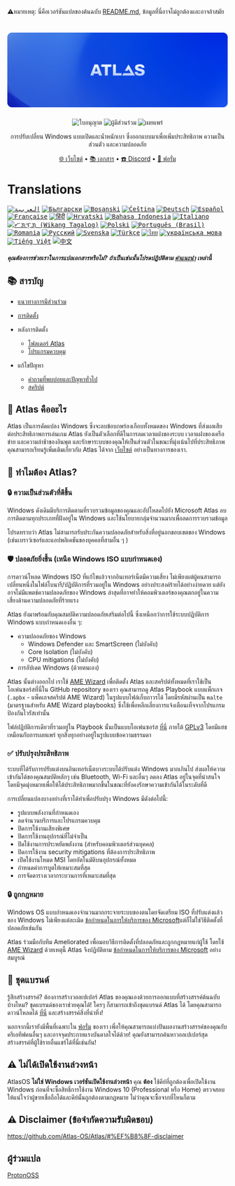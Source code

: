 ⚠️หมายเหตุ: นี่คือเวอร์ชันแปลของต้นฉบับ [README.md](https://github.com/Atlas-OS/Atlas/blob/main/README.md), ข้อมูลที่นี่อาจไม่ถูกต้องและอาจล้าสมัย
<h1 align="center">
  <a href="http://atlasos.net" target="_blank"><img src="img\github-banner.png" alt="Atlas" width="800"></a>
</h1>
  <p align="center">
    <img alt="ใบอนุญาต" src="https://img.shields.io/github/license/atlas-os/atlas?style=for-the-badge&logo=github&color=1A91FF"/>
    <img alt="ผู้มีส่วนร่วม" src="https://img.shields.io/github/contributors/atlas-os/atlas?style=for-the-badge&color=1A91FF" />
    <img alt="เผยแพร่" src="https://img.shields.io/github/release/atlas-os/atlas?style=for-the-badge&color=1A91FF" />
  </p>
<p align="center">การปรับเปลี่ยน Windows แบบเปิดและน้ำหนักเบา ซึ่งออกแบบมาเพื่อเพิ่มประสิทธิภาพ ความเป็นส่วนตัว และความปลอดภัย</p>

<p align="center">
  <a href="https://atlasos.net" target="_blank">🌐 เว็บไซต์</a>
  •
  <a href="https://docs.atlasos.net" target="_blank">📚 เอกสาร</a>
  •
  <a href="https://discord.atlasos.net" target="_blank">☎️ Discord</a>
  •
  <a href="https://forum.atlasos.net" target="_blank">💬 ฟอรั่ม</a>
</p>

# Translations
<kbd>[<img title="العربية" alt="العربية" src="https://gcore.jsdelivr.net/gh/hampusborgos/country-flags@main/svg/sa.svg" width="22">](https://github.com/Atlas-OS/Atlas/blob/main/translations/README_ar_SA.md)</kbd>
<kbd>[<img title="Български" alt="Български" src="https://gcore.jsdelivr.net/gh/hampusborgos/country-flags@main/svg/bg.svg" width="22">](https://github.com/Atlas-OS/Atlas/blob/main/translations/README_bg_BG.md)</kbd>
<kbd>[<img title="Bosanski" alt="Bosanski" src="https://gcore.jsdelivr.net/gh/hampusborgos/country-flags@main/svg/ba.svg" width="22">](https://github.com/Atlas-OS/Atlas/blob/main/translations/README_bs_BA.md)</kbd>
<kbd>[<img title="Čeština" alt="Čeština" src="https://gcore.jsdelivr.net/gh/hampusborgos/country-flags@main/svg/cz.svg" width="22">](https://github.com/Atlas-OS/Atlas/blob/main/translations/README_cs_CZ.md)</kbd>
<kbd>[<img title="Deutsch" alt="Deutsch" src="https://gcore.jsdelivr.net/gh/hampusborgos/country-flags@main/svg/de.svg" width="22">](https://github.com/Atlas-OS/Atlas/blob/main/translations/README_de_DE.md)</kbd>
<kbd>[<img title="Español" alt="Español" src="https://gcore.jsdelivr.net/gh/hampusborgos/country-flags@main/svg/es.svg" width="22">](https://github.com/Atlas-OS/Atlas/blob/main/translations/README_es_ES.md)</kbd>
<kbd>[<img title="Française" alt="Française" src="https://gcore.jsdelivr.net/gh/hampusborgos/country-flags@main/svg/fr.svg" width="22">](https://github.com/Atlas-OS/Atlas/blob/main/translations/README_fr_FR.md)</kbd>
<kbd>[<img title="हिंदी" alt="हिंदी" src="https://gcore.jsdelivr.net/gh/hampusborgos/country-flags@main/svg/in.svg" width="22">](https://github.com/Atlas-OS/Atlas/blob/main/translations/README_hi_HI.md)</kbd>
<kbd>[<img title="Hrvatski" alt="Hrvatski" src="https://gcore.jsdelivr.net/gh/hampusborgos/country-flags@main/svg/hr.svg" width="22">](https://github.com/Atlas-OS/Atlas/blob/main/translations/README_hr_HR.md)</kbd>
<kbd>[<img title="Bahasa Indonesia" alt="Bahasa Indonesia" src="https://gcore.jsdelivr.net/gh/hampusborgos/country-flags@main/svg/id.svg" width="22">](https://github.com/Atlas-OS/Atlas/blob/main/translations/README_id_ID.md)</kbd>
<kbd>[<img title="Italiano" alt="Italiano" src="https://gcore.jsdelivr.net/gh/hampusborgos/country-flags@main/svg/it.svg" width="22">](https://github.com/Atlas-OS/Atlas/blob/main/translations/README_it_IT.md)</kbd>
<kbd>[<img title="ᜆᜄᜎᜓᜄ᜔ (Wikang Tagalog)" alt="ᜆᜄᜎᜓᜄ᜔ (Wikang Tagalog)" src="https://gcore.jsdelivr.net/gh/hampusborgos/country-flags@main/svg/ph.svg" width="22">](https://github.com/Atlas-OS/Atlas/blob/main/translations/README_ph_PH.md)</kbd>
<kbd>[<img title="Polski" alt="Polski" src="https://gcore.jsdelivr.net/gh/hampusborgos/country-flags@main/svg/pl.svg" width="22">](https://github.com/Atlas-OS/Atlas/blob/main/translations/README_pl_PL.md)</kbd>
<kbd>[<img title="Português (Brasil)" alt="Português (Brasil)" src="https://gcore.jsdelivr.net/gh/hampusborgos/country-flags@main/svg/br.svg" width="22">](https://github.com/Atlas-OS/Atlas/blob/main/translations/README_pt_BR.md)</kbd>
<kbd>[<img title="Romania" alt="Romania" src="https://gcore.jsdelivr.net/gh/hampusborgos/country-flags@main/svg/ro.svg" width="22">](https://github.com/Atlas-OS/Atlas/blob/main/translations/README_ro_RO.md)</kbd>
<kbd>[<img title="Русский" alt="Русский" src="https://gcore.jsdelivr.net/gh/hampusborgos/country-flags@main/svg/ru.svg" width="22">](https://github.com/Atlas-OS/Atlas/blob/main/translations/README_ru_RU.md)</kbd>
<kbd>[<img title="Svenska" alt="Svenska" src="https://gcore.jsdelivr.net/gh/hampusborgos/country-flags@main/svg/se.svg" width="22">](https://github.com/Atlas-OS/Atlas/blob/main/translations/README_sv_SE.md)</kbd>
<kbd>[<img title="Türkçe" alt="Türkçe" src="https://gcore.jsdelivr.net/gh/hampusborgos/country-flags@main/svg/tr.svg" width="22">](https://github.com/Atlas-OS/Atlas/blob/main/translations/README_tr_TR.md)</kbd>
<kbd>[<img title="ไทย" alt="ไทย" src="https://gcore.jsdelivr.net/gh/hampusborgos/country-flags@main/svg/th.svg" width="22">](https://github.com/Atlas-OS/Atlas/blob/main/translations/README_th_TH.md)</kbd>
<kbd>[<img title="українська мова" alt="українська мова" src="https://gcore.jsdelivr.net/gh/hampusborgos/country-flags@main/svg/ua.svg" width="22">](https://github.com/Atlas-OS/Atlas/blob/main/translations/README_ua_UA.md)</kbd>
<kbd>[<img title="Tiếng Việt" alt="Tiếng Việt" src="https://gcore.jsdelivr.net/gh/hampusborgos/country-flags@main/svg/vn.svg" width="22">](https://github.com/Atlas-OS/Atlas/blob/main/translations/README_vi_VN.md)</kbd>
<kbd>[<img title="中文" alt="中文" src="https://gcore.jsdelivr.net/gh/hampusborgos/country-flags@main/svg/cn.svg" width="22">](https://github.com/Atlas-OS/Atlas/blob/main/translations/README_zh_CN.md)</kbd>
#### _คุณต้องการช่วยเราในการแปลเอกสารหรือไม่? ถ้าเป็นเช่นนั้นโปรดปฏิบัติตาม [คําแนะนํา](https://github.com/Atlas-OS/Atlas/blob/main/translations/README.md) เหล่านี้_

## 📚 **สารบัญ**

- [แนวทางการมีส่วนร่วม](https://docs.atlasos.net/contributions/)
- [การติดตั้ง](https://docs.atlasos.net/getting-started/installation/)

- หลังการติดตั้ง
  - [โฟลเดอร์ Atlas](https://docs.atlasos.net/getting-started/post-installation/atlas-folder/configuration/)
  - [โปรแกรมควบคุม](https://docs.atlasos.net/getting-started/post-installation/drivers/getting-started/)

- แก้ไขปัญหา
  - [คําถามที่พบบ่อยและปัญหาทั่วไป](https://docs.atlasos.net/faq-and-troubleshooting/removed-features/)
  - [สคริปต์](https://docs.atlasos.net/faq-and-troubleshooting/atlas-folder-scripts/)

## 🤔 **Atlas คืออะไร**

Atlas เป็นการดัดแปลง Windows ซึ่งจะลบข้อบกพร่องเกือบทั้งหมดของ Windows ที่ส่งผลเสียต่อประสิทธิภาพการเล่นเกม
Atlas ยังเป็นตัวเลือกที่ดีในการลดเวลาแฝงของระบบ เวลาแฝงของเครือข่าย และความล่าช้าของอินพุต และรักษาระบบของคุณให้เป็นส่วนตัวในขณะที่มุ่งเน้นไปที่ประสิทธิภาพ
คุณสามารถเรียนรู้เพิ่มเติมเกี่ยวกับ Atlas ได้จาก [เว็บไซต์](https://atlasos.net) อย่างเป็นทางการของเรา.

## 👀 **ทําไมต้อง Atlas?**

### 🔒 ความเป็นส่วนตัวที่ดีขึ้น
Windows ดังเดิมมีบริการติดตามที่รวบรวมข้อมูลของคุณและอัปโหลดไปยัง Microsoft
Atlas ลบการติดตามทุกประเภทที่ฝังอยู่ใน Windows และใช้นโยบายกลุ่มจํานวนมากเพื่อลดการรวบรวมข้อมูล

โปรดทราบว่า Atlas ไม่สามารถรับประกันความปลอดภัยสําหรับสิ่งที่อยู่นอกขอบเขตของ Windows (เช่นเบราว์เซอร์และแอปพลิเคชันของบุคคลที่สามอื่น ๆ )

### 🛡️ ปลอดภัยยิ่งขึ้น (เหนือ Windows ISO แบบกำหนดเอง)
การดาวน์โหลด Windows ISO ที่แก้ไขแล้วจากอินเทอร์เน็ตมีความเสี่ยง ไม่เพียงแต่ผู้คนสามารถเปลี่ยนหนึ่งในไฟล์ไบนารี/ปฏิบัติการที่รวมอยู่ใน Windows อย่างประสงค์ร้ายได้อย่างง่ายดาย แต่ยังอาจไม่มีแพตช์ความปลอดภัยของ Windows ล่าสุดที่อาจทำให้คอมพิวเตอร์ของคุณตกอยู่ในความเสี่ยงด้านความปลอดภัยที่ร้ายแรง

Atlas ยังมาพร้อมกับคุณสมบัติความปลอดภัยเสริมต่อไปนี้ ซึ่งเหนือกว่าการใช้ระบบปฏิบัติการ Windows แบบกำหนดเองอื่น ๆ:
- ความปลอดภัยของ Windows
  - Windows Defender และ SmartScreen (ไม่บังคับ)
  - Core Isolation (ไม่บังคับ)
  - CPU mitigations (ไม่บังคับ)
- การอัปเดต Windows (ด้วยตนเอง)

Atlas นั้นต่างออกไป เราใช้ [AME Wizard](https://ameliorated.io) เพื่อติดตั้ง Atlas และสคริปต์ทั้งหมดที่เราใช้เป็นโอเพ่นซอร์สที่นี่ใน GitHub repository ของเรา คุณสามารถดู Atlas Playbook แบบแพ็กเกจ (`.apbx` - แพ็คเกจสคริปต์ AME Wizard) ในรูปแบบไฟล์เก็บถาวรได้ โดยมีรหัสผ่านเป็น `malte` (มาตรฐานสำหรับ AME Wizard playbooks) ซึ่งใช้เพื่อหลีกเลี่ยงการแจ้งเตือนเท็จจากโปรแกรมป้องกันไวรัสเท่านั้น

ไฟล์ปฏิบัติการเดียวที่รวมอยู่ใน Playbook นั้นเป็นแบบโอเพ่นซอร์ส [ที่นี่](https://github.com/Atlas-OS/utilities) ภายใต้ [GPLv3](https://github.com/Atlas-OS/utilities/blob/main/LICENSE) โดยมีแฮชเหมือนกับการเผยแพร่ ทุกสิ่งทุกอย่างอยู่ในรูปแบบข้อความธรรมดา

### ✅ ปรับปรุงประสิทธิภาพ
ระบบที่ได้รับการปรับแต่งบนอินเทอร์เน็ตบางระบบได้ปรับแต่ง Windows มากเกินไป ส่งผลให้ความเข้ากันได้ของคุณสมบัติหลักๆ เช่น Bluetooth, Wi-Fi และอื่นๆ ลดลง
Atlas อยู่ในจุดที่น่าสนใจ โดยมีจุดมุ่งหมายเพื่อให้ได้ประสิทธิภาพมากขึ้นในขณะที่ยังคงรักษาความเข้ากันได้ในระดับที่ดี

การเปลี่ยนแปลงบางอย่างที่เราได้ทำเพื่อปรับปรุง Windows มีดังต่อไปนี้:
- รูปแบบพลังงานที่กำหนดเอง
- ลดจำนวนบริการและโปรแกรมควบคุม
- ปิดการใช้งานเสียงพิเศษ
- ปิดการใช้งานอุปกรณ์ที่ไม่จำเป็น
- ปิดใช้งานการประหยัดพลังงาน (สำหรับคอมพิวเตอร์ส่วนบุคคล)
- ปิดการใช้งาน security mitigations ที่ต้องการประสิทธิภาพ
- เปิดใช้งานโหมด MSI โดยอัตโนมัติบนอุปกรณ์ทั้งหมด
- กำหนดค่าการบูตให้เหมาะสมที่สุด
- การจัดตารางเวลากระบวนการที่เหมาะสมที่สุด

### 🔒 ถูกกฎหมาย
Windows OS แบบกำหนดเองจำนวนมากกระจายระบบของตนโดยจัดเตรียม ISO ที่ปรับแต่งแล้วของ Windows ไม่เพียงแต่ละเมิด [ข้อกำหนดในการให้บริการของ Microsoft](https://www.microsoft.com/en-us/Useterms/Retail/Windows/10/UseTerms_Retail_Windows_10_English.htm)แต่ก็ไม่ใช่วิธีติดตั้งที่ปลอดภัยเช่นกัน

Atlas ร่วมมือกับทีม Ameliorated เพื่อมอบวิธีการติดตั้งที่ปลอดภัยและถูกกฎหมายแก่ผู้ใช้ โดยใช้ [AME Wizard](https://ameliorated.io) ด้วยเหตุนี้ Atlas จึงปฏิบัติตาม [ข้อกำหนดในการให้บริการของ Microsoft](https://www.microsoft.com/en-us/Useterms/Retail/Windows/10/UseTerms_Retail_Windows_10_English.html) อย่างสมบูรณ์

## 🎨 ชุดแบรนด์
รู้สึกสร้างสรรค์? ต้องการสร้างวอลเปเปอร์ Atlas ของคุณเองด้วยการออกแบบที่สร้างสรรค์ต้นฉบับบ้างไหม? ชุดแบรนด์ของเราช่วยคุณได้!
ใครๆ ก็สามารถเข้าถึงชุดแบรนด์ Atlas ได้ โดยคุณสามารถดาวน์โหลดได้ [ที่นี่](https://cdn.jsdelivr.net/gh/Atlas-OS/Atlas@main/img/brand-kit.zip) และสร้างสรรค์สิ่งที่น่าทึ่ง!

นอกจากนี้เรายังมีพื้นที่เฉพาะใน [ฟอรั่ม](https://forum.atlasos.net/t/art-showcase) ของเรา เพื่อให้คุณสามารถแบ่งปันผลงานสร้างสรรค์ของคุณกับครีเอทีฟคนอื่นๆ และอาจจุดประกายแรงบันดาลใจได้ด้วย! คุณยังสามารถค้นหาวอลเปเปอร์สุดสร้างสรรค์ที่ผู้ใช้รายอื่นแชร์ได้ที่นี่เช่นกัน!

## ⚠️ ไม่ได้เปิดใช้งานล่วงหน้า
AtlasOS **ไม่ใช่ Windows เวอร์ชันเปิดใช้งานล่วงหน้า** คุณ **ต้อง** ใช้คีย์ที่ถูกต้องเพื่อเปิดใช้งาน Windows ก่อนที่จะซื้อสิทธิ์การใช้งาน Windows 10 (Professional หรือ Home) ตรวจสอบให้แน่ใจว่าผู้ขายเชื่อถือได้และคีย์นั้นถูกต้องตามกฎหมาย ไม่ว่าคุณจะซื้อจากที่ไหนก็ตาม

## ⚠️ Disclaimer (ข้อจำกัดความรับผิดชอบ)
https://github.com/Atlas-OS/Atlas/#%EF%B8%8F-disclaimer

## ผู้ร่วมแปล
[ProtonOSS](https://github.com/ProtonOSS)